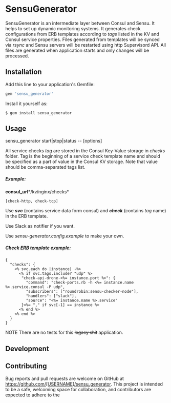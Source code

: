 # SensuGenerator

SensuGenerator is an intermediate layer between Consul and Sensu. It helps to set up dynamic monitoring systems. It generates check configurations from ERB templates according to *tags* listed in the KV and Consul service properties. Files generated from templates will be synced via *rsync* and Sensu servers will be restarted using http Supervisord API. All files are generated when application starts and only changes will be processed.

## Installation

Add this line to your application's Gemfile:

```ruby
gem 'sensu_generator'
```

Install it yourself as:

    $ gem install sensu_generator

## Usage

sensu_generator start|stop|status -- [options]

All service checks *tag* are stored in the Consul Key-Value storage in *checks* folder. Tag is the beginning of a service check template name and should be specified as a part of value in the Consul KV storage. Note that value should be comma-separated tags list.

##### Example:

**consul_url***/kv/nginx/checks*
```
[check-http, check-tcp]
```

Use ***svc*** (contains service data form consul) and ***check*** (contains *tag* name) in the ERB template.

Use Slack as notifier if you want.

Use *sensu-generator.config.example* to make your own.

##### Check ERB template example:

```
{
  "checks": {
    <% svc.each do |instance| -%>
      <% if svc.tags.include? "udp" %>
       "check-api-drone-<%= instance.port %>": {
         "command": "check-ports.rb -h <%= instance.name %>.service.consul -P udp",
         "subscribers": ["roundrobin:sensu-checker-node"],
         "handlers": ["slack"],
         "source": "<%= instance.name %>.service"
       }<%= "," if svc[-1] == instance %>
      <% end %>
    <% end %>
  }
}

```

NOTE There are no tests for this ~~legacy shit~~ application.

## Development

## Contributing

Bug reports and pull requests are welcome on GitHub at https://github.com/[USERNAME]/sensu_generator. This project is intended to be a safe, welcoming space for collaboration, and contributors are expected to adhere to the
